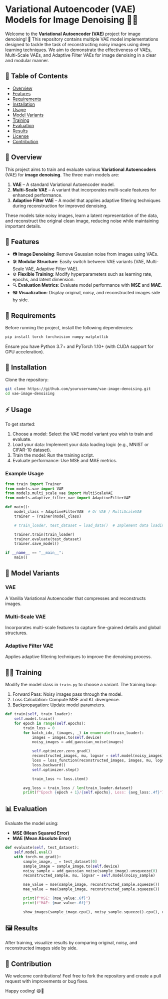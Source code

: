 # Variational Autoencoder (VAE) Models for Image Denoising 📸🔧

Welcome to the **Variational Autoencoder (VAE)** project for image denoising! 🎉 This repository contains multiple VAE model implementations designed to tackle the task of reconstructing noisy images using deep learning techniques. We aim to demonstrate the effectiveness of VAEs, Multi-Scale VAEs, and Adaptive Filter VAEs for image denoising in a clear and modular manner.

## 📂 Table of Contents

- [Overview](#-overview)
- [Features](#-features)
- [Requirements](#-requirements)
- [Installation](#-installation)
- [Usage](#-usage)
- [Model Variants](#-model-variants)
- [Training](#-training)
- [Evaluation](#-evaluation)
- [Results](#-results)
- [License](#-license)
- [Contribution](#-contribution)

## 🚀 Overview

This project aims to train and evaluate various **Variational Autoencoders** (VAE) for **image denoising**. The three main models are:

1. **VAE** – A standard Variational Autoencoder model.
2. **Multi-Scale VAE** – A variant that incorporates multi-scale features for enhanced performance.
3. **Adaptive Filter VAE** – A model that applies adaptive filtering techniques during reconstruction for improved denoising.

These models take noisy images, learn a latent representation of the data, and reconstruct the original clean image, reducing noise while maintaining important details.

## 🌟 Features

- 📷 **Image Denoising**: Remove Gaussian noise from images using VAEs.
- 🛠️ **Modular Structure**: Easily switch between VAE variants (VAE, Multi-Scale VAE, Adaptive Filter VAE).
- ⚙️ **Flexible Training**: Modify hyperparameters such as learning rate, epochs, and latent dimension.
- 🔍 **Evaluation Metrics**: Evaluate model performance with **MSE** and **MAE**.
- 🖼️ **Visualization**: Display original, noisy, and reconstructed images side by side.

## 📝 Requirements

Before running the project, install the following dependencies:

```bash
pip install torch torchvision numpy matplotlib
```

Ensure you have Python 3.7+ and PyTorch 1.10+ (with CUDA support for GPU acceleration).

## 🔧 Installation

Clone the repository:

```bash
git clone https://github.com/yourusername/vae-image-denoising.git
cd vae-image-denoising
```

## ⚡ Usage

To get started:

1. Choose a model: Select the VAE model variant you wish to train and evaluate.
2. Load your data: Implement your data loading logic (e.g., MNIST or CIFAR-10 dataset).
3. Train the model: Run the training script.
4. Evaluate performance: Use MSE and MAE metrics.

### Example Usage

```python
from train import Trainer
from models.vae import VAE
from models.multi_scale_vae import MultiScaleVAE
from models.adaptive_filter_vae import AdaptiveFilterVAE

def main():
    model_class = AdaptiveFilterVAE  # Or VAE / MultiScaleVAE
    trainer = Trainer(model_class)

    # train_loader, test_dataset = load_data()  # Implement data loading

    trainer.train(train_loader)
    trainer.evaluate(test_dataset)
    trainer.save_model()

if __name__ == "__main__":
    main()
```

## 🧠 Model Variants

### **VAE**
A Vanilla Variational Autoencoder that compresses and reconstructs images.

### **Multi-Scale VAE**
Incorporates multi-scale features to capture fine-grained details and global structures.

### **Adaptive Filter VAE**
Applies adaptive filtering techniques to improve the denoising process.

## 🏋️‍♂️ Training

Modify the model class in `train.py` to choose a variant. The training loop:

1. Forward Pass: Noisy images pass through the model.
2. Loss Calculation: Compute MSE and KL divergence.
3. Backpropagation: Update model parameters.

```python
def train(self, train_loader):
    self.model.train()
    for epoch in range(self.epochs):
        train_loss = 0
        for batch_idx, (images, _) in enumerate(train_loader):
            images = images.to(self.device)
            noisy_images = add_gaussian_noise(images)

            self.optimizer.zero_grad()
            reconstructed_images, mu, logvar = self.model(noisy_images)
            loss = loss_function(reconstructed_images, images, mu, logvar)
            loss.backward()
            self.optimizer.step()

            train_loss += loss.item()

        avg_loss = train_loss / len(train_loader.dataset)
        print(f"Epoch {epoch + 1}/{self.epochs}, Loss: {avg_loss:.4f}")
```

## 📊 Evaluation

Evaluate the model using:

- **MSE (Mean Squared Error)**
- **MAE (Mean Absolute Error)**

```python
def evaluate(self, test_dataset):
    self.model.eval()
    with torch.no_grad():
        sample_image, _ = test_dataset[0]
        sample_image = sample_image.to(self.device)
        noisy_sample = add_gaussian_noise(sample_image).unsqueeze(0)
        reconstructed_sample, mu, logvar = self.model(noisy_sample)

        mse_value = mse(sample_image, reconstructed_sample.squeeze())
        mae_value = mae(sample_image, reconstructed_sample.squeeze())

        print(f"MSE: {mse_value:.6f}")
        print(f"MAE: {mae_value:.6f}")

        show_images(sample_image.cpu(), noisy_sample.squeeze().cpu(), reconstructed_sample.squeeze().cpu())
```

## 🖼️ Results

After training, visualize results by comparing original, noisy, and reconstructed images side by side.

## 🤝 Contribution

We welcome contributions! Feel free to fork the repository and create a pull request with improvements or bug fixes.

Happy coding! 😄🚀
